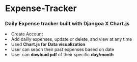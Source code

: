 # Expense-Tracker
<h3>Daily Expense tracker built with Djangoa X Chart.js</h3>

<li>Create Account</li>
<li>Add dailly expenses, update or delete, and view at any time</li>
<li>Used <b>Chart.js for Data visualization</b></li>
<li>User can seach their past expenses based on date</li>
<li>User can <b>dowload pdf</b> of their specific <b>day/month</b></li>
